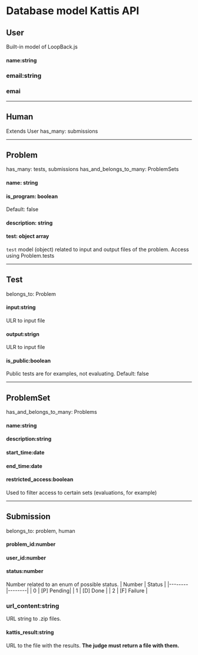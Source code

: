 # Database model Kattis API

## User
Built-in model of LoopBack.js

#### name:string
### email:string
### emai

---

## Human
Extends User
has_many: submissions

---

## Problem
has_many: tests, submissions
has_and_belongs_to_many: ProblemSets
#### name: string
#### is_program: boolean
Default: false
#### description: string
#### test: object array
`test` model (object) related to input and output files of the problem.
Access using Problem.tests

---

## Test
belongs_to: Problem
#### input:string
ULR to input file
#### output:strign
ULR to input file
#### is_public:boolean
Public tests are for examples, not evaluating.
Default: false

---

## ProblemSet
has_and_belongs_to_many: Problems
#### name:string
#### description:string
#### start_time:date
#### end_time:date
#### restricted_access:boolean
Used to filter access to certain sets (evaluations, for example)

---

## Submission
belongs_to: problem, human
#### problem_id:number
#### user_id:number
#### status:number
Number related to an enum of possible status.
| Number | Status |
|--------|--------|
| 0 | [P] Pending|
| 1 | [D] Done |
| 2 | [F] Failure |
### url_content:string
URL string to .zip files.
#### kattis_result:string
URL to the file with the results. **The judge must return a file with them.**

